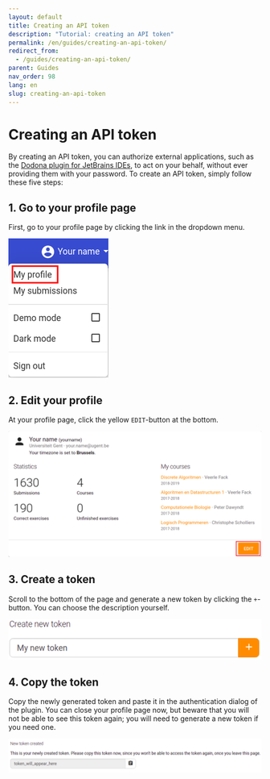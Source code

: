 ```yaml
---
layout: default
title: Creating an API token
description: "Tutorial: creating an API token"
permalink: /en/guides/creating-an-api-token/
redirect_from:
  - /guides/creating-an-api-token/
parent: Guides
nav_order: 98
lang: en
slug: creating-an-api-token
---
```


# Creating an API token

By creating an API token, you can authorize external applications, such as the [Dodona plugin for JetBrains IDEs](https://plugins.jetbrains.com/plugin/11166-dodona), to act on your behalf, without ever providing them with your password. To create an API token, simply follow these five steps:

## 1. Go to your profile page
First, go to your profile page by clicking the link in the dropdown menu.

![My Profile](my-profile.png)

## 2. Edit your profile
At your profile page, click the yellow `EDIT`-button at the bottom.

![Edit your profile](edit.png)

## 3. Create a token
Scroll to the bottom of the page and generate a new token by clicking the `+`-button. You can choose the description yourself.

![Create a token](create-new-token.png)

## 4. Copy the token
Copy the newly generated token and paste it in the authentication dialog of the plugin. You can close your profile page now, but beware that you will not be able to see this token again; you will need to generate a new token if you need one.

![Token generated](token-generated.png)
